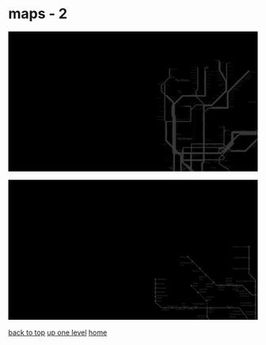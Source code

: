 # maps - 2
[![new_york_city_subway_map.png](/terminal/grey%20on%20black/big/maps/new_york_city_subway_map.png "new_york_city_subway_map.png")](https://raw.githubusercontent.com/buckmanc/wallpapers/main/terminal/grey%20on%20black/big/maps/new_york_city_subway_map.png)

[![tehran_metro_map_v1_0.png](/terminal/grey%20on%20black/big/maps/tehran_metro_map_v1_0.png "tehran_metro_map_v1_0.png")](https://raw.githubusercontent.com/buckmanc/wallpapers/main/terminal/grey%20on%20black/big/maps/tehran_metro_map_v1_0.png)



[back to top](#)
[up one level](/terminal/grey%20on%20black/big/README.MD)
[home](/)
